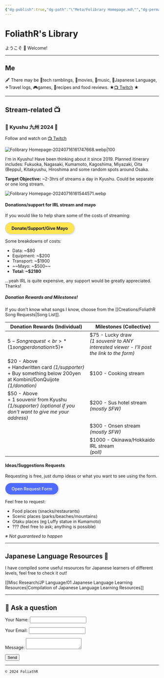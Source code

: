```yaml
---
{"dg-publish":true,"dg-path":"\"Meta/Folibrary Homepage.md\"","dg-permalink":"home","permalink":"/home/","hide":true,"tags":["gardenEntry"],"dgHomeLink":"false","dgShowBacklinks":"false","dgShowLocalGraph":"false","dgShowInlineTitle":"false","dgShowToc":"false","dgShowFileTree":"false","dgEnableSearch":"false","noteIcon":""}
---
```



# FoliathR's Library
ようこそ 👋 Welcome! 

---
## Me
🖋  There may be 📱tech ramblings, 🎥movies, 🎵music, 🗾Japanese Language, ✈Travel logs, 🎮games, 🍙recipes and food reviews.
★[📺 Twitch](https://twitch.tv/foliathr) ★

---
## Stream-related 📺
### 🗾 Kyushu 九州 2024 🗾
Follow and watch on [📺 Twitch](https://twitch.tv/foliathr)

![Folibrary Homepage-20240716161747668.webp|100](/img/user/z.Images/image/Folibrary%20Homepage-20240716161747668.webp)

I'm in Kyushu! Have been thinking about it since 2019. Planned itinerary includes: Fukuoka, Nagasaki, Kumamoto, Kagoshima, Miyazaki, Oita (Beppu), Kitakyushu, Hiroshima and some random spots around Osaka. 

**Target Objective:** ~2-3hrs of streams a day in Kyushu. Could be separate or one long stream.

![Folibrary Homepage-20240716161544571.webp](/img/user/z.Images/image/Folibrary%20Homepage-20240716161544571.webp)
#### Donations/support for IRL stream and mayo
If you would like to help share some of the costs of streaming:

<a href="#" target="_blank" style="display: inline-block; padding: 10px 20px; border: 1px solid #ccc; box-shadow: 2px 2px 4px 1px rgba(0, 0, 0, .1); border-radius: 2em; text-decoration: none; color: #000; background-color: #ffe54f; font-weight: 600;">Donate/Support/Give Mayo</a>

Some breakdowns of costs:
- Data: ~$80
- Equipment: ~$200
- Transport: ~$1900
- ~~Mayo: ~$500~~
- **Total: ~$2180**

…yeah IRL is quite expensive, any support would be greatly appreciated. Thanks!

##### Donation Rewards and Milestones!
If you don't know what songs I know, choose from the [[Creations/FoliathR Song Requests\|Song List]].

| Donation Rewards (Individual)                                                                                              | Milestones (Collective)                                                                      |
| -------------------------------------------------------------------------------------------------------------------------- | -------------------------------------------------------------------------------------------- |
| $5 - Song request <br>*(1 song per donation ≥$5)*                                                                          | $75 - Lucky draw<br>*(1 souvenir to ANY interested viewer - I'll post the link to the form)* |
| $20 - Above <br>\+ Handwritten card  *(1/supporter)*<br>\+ Buy something below 200yen at Kombini/DonQuijote *(1/donation)* | $100 - Cooking stream                                                                        |
| $50 - Above <br>\+ 1 souvenir from Kyushu <br>*(1/supporter) (optional if you don't want to give me your address)*         | $200 - Sus hotel stream<br>*(mostly SFW)*                                                    |
|                                                                                                                            | $300 - Onsen stream<br>*(mostly SFW)*                                                        |
|                                                                                                                            | $1000 - Okinawa/Hokkaido IRL stream<br>*(poll)*                                              |

#### Ideas/Suggestions Requests
Requesting is free, just dump ideas or what you want to see using the form.

<a href="#" target="_blank" style="display: inline-block; padding: 10px 20px; border: 1px solid #ccc; box-shadow: 2px 2px 4px 1px rgba(0, 0, 0, .1); border-radius: 2em; text-decoration: none; color: #eee; background-color: #4f6aff; font-weight: 600;">Open Request Form</a>

Feel free to request:
- Food places (snacks/restaurants)
- Scenic places (parks/beaches/mountains)
- Otaku places (eg Luffy statue in Kumamoto)
- ??? (feel free to ask; anything is possible)

*※ Not guaranteed to happen*

---
## Japanese Language Resources 🎌
I have compiled some useful resources for Japanese learners of different levels, feel free to check it out!

[[Misc Research/JP Language/01 Japanese Language Learning Resources\|Compilation of Japanese Language Learning Resources]]

---
## 💬 Ask a question
<form name="contact" method="POST" data-netlify="true">
  <p>
    <label>Your Name: <input type="text" name="name" /></label>
  </p>
  <p>
    <label>Your Email: <input type="email" name="email" /></label>
  </p>
  <p>
    <label>Message: <textarea name="message"></textarea></label>
  </p>
  <p>
    <button type="submit">Send</button>
  </p>
</form>

---

`© 2024 FoliathR `
<a rel="me" href="https://fosstodon.org/@foliathr"></a>
